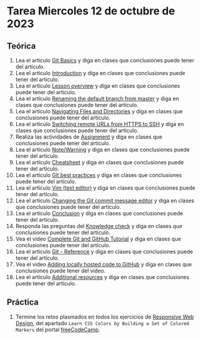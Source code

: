 # Tarea Miercoles 12 de octubre de 2023

## Teórica

1. Lea el artículo [Git Basics](https://www.theodinproject.com/lessons/foundations-git-basics) y diga en clases que conclusiones puede tener del artículo.
2. Lea el artículo [Introduction](https://www.theodinproject.com/lessons/foundations-git-basics#introduction) y diga en clases que conclusiones puede tener del artículo.
3. Lea el artículo [Lesson overview](https://www.theodinproject.com/lessons/foundations-git-basics#lesson-overview) y diga en clases que conclusiones puede tener del artículo.
4. Lea el artículo [Renaming the default branch from master](https://github.com/github/renaming) y diga en clases que conclusiones puede tener del artículo.
5. Lea el artículo [Navigating Files and Directories](https://swcarpentry.github.io/shell-novice/02-filedir.html#callout1) y diga en clases que conclusiones puede tener del artículo.
6. Lea el artículo [Switching remote URLs from HTTPS to SSH](https://docs.github.com/en/get-started/getting-started-with-git/managing-remote-repositories#switching-remote-urls-from-https-to-ssh) y diga en clases que conclusiones puede tener del artículo.
7. Realiza las actividades de [Assignment](https://www.theodinproject.com/lessons/foundations-introduction-to-git#assignment) y diga en clases que conclusiones puede tener del artículo.
8. Lea el artículo [Note/Warning](https://www.theodinproject.com/lessons/foundations-git-basics#notewarning) y diga en clases que conclusiones puede tener del artículo.
9. Lea el artículo [Cheatsheet](https://www.theodinproject.com/lessons/foundations-git-basics#cheatsheet) y diga en clases que conclusiones puede tener del artículo.
10. Lea el artículo [Git best practices](https://www.theodinproject.com/lessons/foundations-git-basics#git-best-practices) y diga en clases que conclusiones puede tener del artículo.
11. Lea el artículo [Vim (text editor)](https://en.wikipedia.org/wiki/Vim_(text_editor)) y diga en clases que conclusiones puede tener del artículo.
12. Lea el artículo [Changing the Git commit message editor](https://www.theodinproject.com/lessons/foundations-git-basics#changing-the-git-commit-message-editor) y diga en clases que conclusiones puede tener del artículo.
13. Lea el artículo [Conclusion](https://www.theodinproject.com/lessons/foundations-git-basics#conclusion) y diga en clases que conclusiones puede tener del artículo.
14. Responda las preguntas del [Knowledge check](https://www.theodinproject.com/lessons/foundations-git-basics#knowledge-check) y diga en clases que conclusiones puede tener del artículo.
15. Vea el video [Complete Git and GitHub Tutorial](https://www.youtube.com/watch?v=apGV9Kg7ics&ab_channel=KunalKushwaha) y diga en clases que conclusiones puede tener del artículo.
16. Lea el artículo [Git - Reference](https://git-scm.com/docs) y diga en clases que conclusiones puede tener del artículo.
17. Vea el video [Adding locally hosted code to GitHub](https://docs.github.com/en/migrations/importing-source-code/using-the-command-line-to-import-source-code/adding-locally-hosted-code-to-github) y diga en clases que conclusiones puede tener del video.
18. Lea el artículo [Additional resources](https://www.theodinproject.com/lessons/foundations-git-basics#additional-resources) y diga en clases que conclusiones puede tener del artículo.

## Práctica

1. Termine los retos plasmados en todos los ejercicios de [Responsive Web Design](https://www.freecodecamp.org/learn/2022/responsive-web-design/), del apartado `Learn CSS Colors by Building a Set of Colored Markers` del portal [freeCodeCamp](https://www.freecodecamp.org/learn/).
